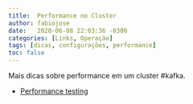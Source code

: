 ```yaml
---
title:  Performance no Cluster
author: fabiojose
date:   2020-06-08 22:03:36 -0300
categories: [Links, Operação]
tags: [dicas, configurações, performance]
toc: false
---
```


Mais dicas sobre performance em um cluster #kafka.

- [Performance testing](https://cwiki.apache.org/confluence/display/KAFKA/Performance+testing)